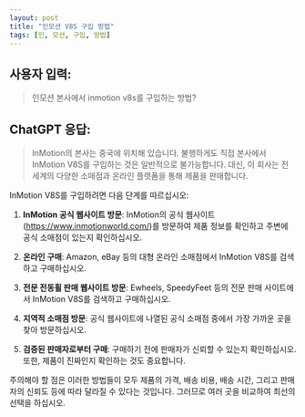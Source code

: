 ```yaml
---
layout: post
title: "인모션 V8S 구입 방법"
tags: [인, 모션, 구입, 방법]
---
```


## 사용자 입력:
> 인모션 본사에서  inmotion v8s를 구입하는 방법?

## ChatGPT 응답:
> InMotion의 본사는 중국에 위치해 있습니다. 불행하게도 직접 본사에서 InMotion V8S를 구입하는 것은 일반적으로 불가능합니다. 대신, 이 회사는 전 세계의 다양한 소매점과 온라인 플랫폼을 통해 제품을 판매합니다. 

InMotion V8S를 구입하려면 다음 단계를 따르십시오:

1. **InMotion 공식 웹사이트 방문**: InMotion의 공식 웹사이트(https://www.inmotionworld.com/)를 방문하여 제품 정보를 확인하고 주변에 공식 소매점이 있는지 확인하십시오.

2. **온라인 구매**: Amazon, eBay 등의 대형 온라인 소매점에서 InMotion V8S를 검색하고 구매하십시오. 

3. **전문 전동휠 판매 웹사이트 방문**: Ewheels, SpeedyFeet 등의 전문 판매 사이트에서 InMotion V8S를 검색하고 구매하십시오.

4. **지역적 소매점 방문**: 공식 웹사이트에 나열된 공식 소매점 중에서 가장 가까운 곳을 찾아 방문하십시오.

5. **검증된 판매자로부터 구매**: 구매하기 전에 판매자가 신뢰할 수 있는지 확인하십시오. 또한, 제품이 진짜인지 확인하는 것도 중요합니다.

주의해야 할 점은 이러한 방법들이 모두 제품의 가격, 배송 비용, 배송 시간, 그리고 판매자의 신뢰도 등에 따라 달라질 수 있다는 것입니다. 그러므로 여러 곳을 비교하여 최선의 선택을 하십시오.

